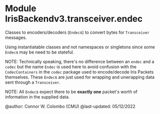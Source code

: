 Module IrisBackendv3.transceiver.endec
======================================
Classes to encoders/decoders (`Endec`s) to convert bytes for `Transceiver`
messages.

Using instantiatable classes and not namespaces or singletons since some
`Endec`s may be need to be stateful.

NOTE: Technically speaking, there's no difference between an `endec` and a
`codec` but the name `Endec` is used here to avoid confusion with the
`CodecContainers` in the `codec` package used to encode/decode Iris Packets
themselves. These `Endec`s are just used for wrapping and unwrapping data sent
through a `Transceiver`.

NOTE: All `Endec`s expect there to be **exactly one** packet's worth of
information in the supplied data.

@author: Connor W. Colombo (CMU)
@last-updated: 05/12/2022
